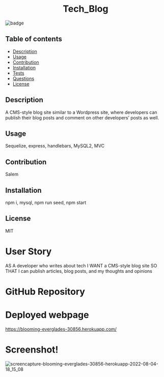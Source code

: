 

  <h1 align="center">Tech_Blog</h1>

  ![badge](https://img.shields.io/badge/license-MIT-brightgreen)<br />
    

## Table of contents
- [Description](#description)
- [Usage](#usage)
- [Contribution](#contribution)
- [Installation](#installation)
- [Tests](#tests)
- [Questions](#questions)
- [License](#license)
    
    
## Description
A CMS-style blog site similar to a Wordpress site, where developers can publish their blog posts and comment on other developers’ posts as well.

## Usage
Sequelize, express, handlebars, MySQL2, MVC


## Contribution
Salem 

## Installation
npm i, mysql, npm run seed, npm start


## License
MIT

# User Story
AS A developer who writes about tech
I WANT a CMS-style blog site
SO THAT I can publish articles, blog posts, and my thoughts and opinions

# GitHub Repository


# Deployed webpage
https://blooming-everglades-30856.herokuapp.com/


# Screenshot!
![screencapture-blooming-everglades-30856-herokuapp-2022-08-04-18_15_08](https://user-images.githubusercontent.com/101297588/182976484-21dd927b-06b9-48e2-a1c8-5c9dfd88840a.png)
